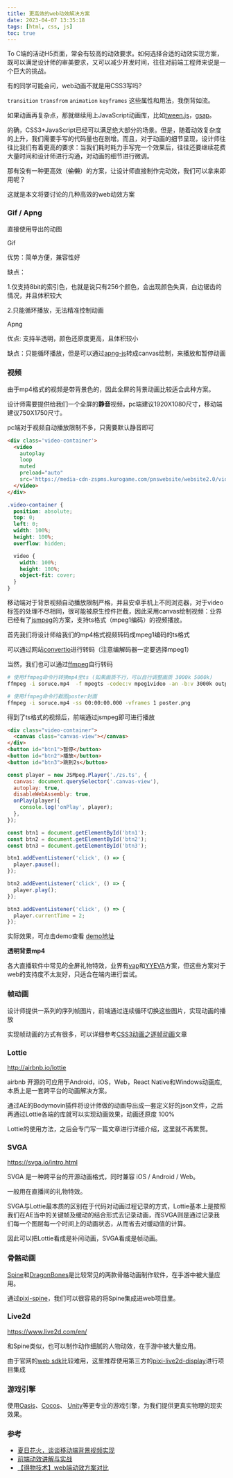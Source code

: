 ```yaml
---
title: 更高效的web动效解决方案
date: 2023-04-07 13:35:18
tags: [html, css, js]
toc: true
---
```

To C端的活动H5页面，常会有较高的动效要求。如何选择合适的动效实现方案，既可以满足设计师的审美要求，又可以减少开发时间，往往对前端工程师来说是一个巨大的挑战。

有的同学可能会问，web动画不就是用CSS3写吗? 

`transition` `transfrom` `animation` `keyframes` 这些属性和用法，我倒背如流。

如果动画再复杂点，那就继续用上JavaScript动画库，比如[tween.js](https://github.com/tweenjs/tween.js/)，[gsap](https://greensock.com/gsap/)。

<!-- more -->

的确，CSS3+JavaScript已经可以满足绝大部分的场景。但是，随着动效复杂度的上升，我们需要手写的代码量也在剧增。而且，对于动画的细节呈现，设计师往往比我们有着更高的要求：当我们耗时耗力手写完一个效果后，往往还要继续花费大量时间和设计师进行沟通，对动画的细节进行微调。

那有没有一种更高效（~~偷懒~~）的方案，让设计师直接制作完动效，我们可以拿来即用呢？

这就是本文将要讨论的几种高效的web动效方案

### Gif / Apng

直接使用导出的动图

Gif

优势：简单方便，兼容性好

缺点：

1.仅支持8bit的索引色，也就是说只有256个颜色，会出现颜色失真，白边锯齿的情况，并且体积较大

2.只能循环播放，无法精准控制动画

Apng

优点: 支持半透明，颜色还原度更高，且体积较小

缺点：只能循环播放，但是可以通过[apng-js](https://github.com/davidmz/apng-js)转成canvas绘制，来播放和暂停动画

### 视频

由于mp4格式的视频是带背景色的，因此全屏的背景动画比较适合此种方案。

设计师需要提供给我们一个全屏的**静音**视频，pc端建议1920X1080尺寸，移动端建议750X1750尺寸。

pc端对于视频自动播放限制不多，只需要默认静音即可

```html
<div class='video-container'>
  <video 
    autoplay 
    loop 
    muted 
    preload="auto"
    src='https://media-cdn-zspms.kurogame.com/pnswebsite/website2.0/video/1679328000000/c9s9mf24e3fotwqyqk-1679393034357.mp4'>
  </video>
</div>
```
```scss
.video-container {
  position: absolute;
  top: 0;
  left: 0;
  width: 100%;
  height: 100%;
  overflow: hidden;

  video {
    width: 100%;
    height: 100%;
    object-fit: cover;
  }
}
```
移动端对于背景视频自动播放限制严格，并且安卓手机上不同浏览器，对于video标签的处理不尽相同，很可能被原生控件拦截，因此采用canvas绘制视频：业界已经有了[jsmpeg](https://github.com/phoboslab/jsmpeg)的方案，支持ts格式（mpeg1编码）的视频播放。

首先我们将设计师给我们的mp4格式视频转码成mpeg1编码的ts格式

可以通过网站[convertio](https://convertio.co/zh/mp4-ts/)进行转码（注意编解码器一定要选择mpeg1）

当然，我们也可以通过[ffmpeg](https://ffmpeg.org/)自行转码

```bash
# 使用ffmpeg命令行转换mp4至ts (如果画质不行，可以自行调整画质 3000k 5000k)
ffmpeg -i soruce.mp4  -f mpegts -codec:v mpeg1video -an -b:v 3000k output.ts

# 使用ffmpeg命令行截图poster封面
ffmpeg -i soruce.mp4 -ss 00:00:00.000 -vframes 1 poster.png
```
得到了ts格式的视频后，前端通过jsmpeg即可进行播放

```html
<div class="video-container">
  <canvas class="canvas-view"></canvas>
</div>
<button id="btn1">暂停</button>
<button id="btn2">播放</button>
<button id="btn3">跳到2s</button>
```
```js
const player = new JSMpeg.Player('./zs.ts', {
  canvas: document.querySelector('.canvas-view'),
  autoplay: true,
  disableWebAssembly: true,
  onPlay(player){
    console.log('onPlay', player);
  },
});

const btn1 = document.getElementById('btn1');
const btn2 = document.getElementById('btn2');
const btn3 = document.getElementById('btn3');

btn1.addEventListener('click', () => {
  player.pause();
});

btn2.addEventListener('click', () => {
  player.play();
});

btn3.addEventListener('click', () => {
  player.currentTime = 2;
});
```
实际效果，可点击demo查看 [demo地址](http://deepred5.com/jsmpeg/)

**透明背景mp4**

各大直播软件中常见的全屏礼物特效，业界有[vap](https://github.com/Tencent/vap)和[YYEVA](https://github.com/yylive/YYEVA)方案，但这些方案对于web的支持度不太友好，只适合在端内进行尝试。

### 帧动画

设计师提供一系列的序列帧图片，前端通过连续循环切换这些图片，实现动画的播放

实现帧动画的方式有很多，可以详细参考[CSS3动画之逐帧动画](https://jelly.jd.com/article/6006b1035b6c6a01506c87a7)文章



### Lottie

http://airbnb.io/lottie


airbnb 开源的可应用于Android，iOS，Web，React Native和Windows动画库, 本质上是一套跨平台的动画解决方案。

通过AE的Bodymovin插件将设计师做的动画导出成一套定义好的json文件，之后再通过Lottie各端的库就可以实现动画效果，动画还原度 100%

Lottie的使用方法，之后会专门写一篇文章进行详细介绍，这里就不再累赘。

### SVGA

https://svga.io/intro.html

SVGA 是一种跨平台的开源动画格式，同时兼容 iOS / Android / Web。

一般用在直播间的礼物特效。

SVGA与Lottie最本质的区别在于代码对动画过程记录的方式，Lottie基本上是按照我们在AE当中的关键帧及缓动的结合形式去记录动画，而SVGA则是通过记录我们每一个图层每一个时间上的动画状态，从而省去对缓动值的计算。

因此可以把Lottie看成是补间动画，SVGA看成是帧动画。


### 骨骼动画

[Spine](http://zh.esotericsoftware.com/)和[DragonBones](https://dragonbones.github.io/cn/index.html)是比较常见的两款骨骼动画制作软件，在手游中被大量应用。

通过[pixi-spine](https://github.com/pixijs/spine)，我们可以很容易的将Spine集成进web项目里。


### Live2d

https://www.live2d.com/en/

和Spine类似，也可以制作动作细腻的人物动效，在手游中被大量应用。

由于官网的[web sdk](https://www.live2d.com/en/download/cubism-sdk/download-web/)比较难用，这里推荐使用第三方的[pixi-live2d-display](https://github.com/guansss/pixi-live2d-display)进行项目集成


### 游戏引擎

使用[Oasis](https://oasisengine.cn/)、[Cocos](https://www.cocos.com/)、 [Unity](https://unity.com/cn)等更专业的游戏引擎，为我们提供更真实物理的现实效果。


### 参考

* [夏日花火，谈谈移动端背景视频实现](https://juejin.cn/post/6865260341115224071)
* [前端动效讲解与实战](https://zhuanlan.zhihu.com/p/566787324)
* [【得物技术】web端动效方案对比](https://juejin.cn/post/6951699867475378213)